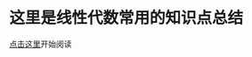 # 这里是线性代数常用的知识点总结

[点击这里](https://bobokick.github.io/showPage/LinearAlgebraIntroduction/matrixIntro.html)开始阅读
